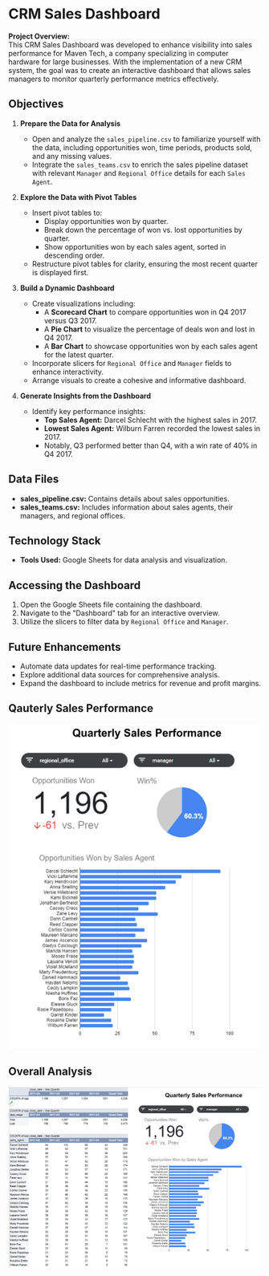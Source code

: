 # CRM Sales Dashboard

**Project Overview:**  
This CRM Sales Dashboard was developed to enhance visibility into sales performance for Maven Tech, a company specializing in computer hardware for large businesses. With the implementation of a new CRM system, the goal was to create an interactive dashboard that allows sales managers to monitor quarterly performance metrics effectively.

## Objectives

1. **Prepare the Data for Analysis**
   - Open and analyze the `sales_pipeline.csv` to familiarize yourself with the data, including opportunities won, time periods, products sold, and any missing values.
   - Integrate the `sales_teams.csv` to enrich the sales pipeline dataset with relevant `Manager` and `Regional Office` details for each `Sales Agent`.

2. **Explore the Data with Pivot Tables**
   - Insert pivot tables to:
     - Display opportunities won by quarter.
     - Break down the percentage of won vs. lost opportunities by quarter.
     - Show opportunities won by each sales agent, sorted in descending order.
   - Restructure pivot tables for clarity, ensuring the most recent quarter is displayed first.

3. **Build a Dynamic Dashboard**
   - Create visualizations including:
     - A **Scorecard Chart** to compare opportunities won in Q4 2017 versus Q3 2017.
     - A **Pie Chart** to visualize the percentage of deals won and lost in Q4 2017.
     - A **Bar Chart** to showcase opportunities won by each sales agent for the latest quarter.
   - Incorporate slicers for `Regional Office` and `Manager` fields to enhance interactivity.
   - Arrange visuals to create a cohesive and informative dashboard.

4. **Generate Insights from the Dashboard**
   - Identify key performance insights:
     - **Top Sales Agent:** Darcel Schlecht with the highest sales in 2017.
     - **Lowest Sales Agent:** Wilburn Farren recorded the lowest sales in 2017.
     - Notably, Q3 performed better than Q4, with a win rate of 40% in Q4 2017.

## Data Files
- **sales_pipeline.csv:** Contains details about sales opportunities.
- **sales_teams.csv:** Includes information about sales agents, their managers, and regional offices.

## Technology Stack
- **Tools Used:** Google Sheets for data analysis and visualization.

## Accessing the Dashboard
1. Open the Google Sheets file containing the dashboard.
2. Navigate to the "Dashboard" tab for an interactive overview.
3. Utilize the slicers to filter data by `Regional Office` and `Manager`.

## Future Enhancements
- Automate data updates for real-time performance tracking.
- Explore additional data sources for comprehensive analysis.
- Expand the dashboard to include metrics for revenue and profit margins.


## Qauterly Sales Performance
![Screenshot (38)](https://github.com/lokeshhope/CRM-Sales-Dashboard/blob/main/CRM_Score_card.png)

## Overall Analysis
![Screenshot (39)](https://github.com/lokeshhope/CRM-Sales-Dashboard/blob/main/CRM_Dashboard.png)
